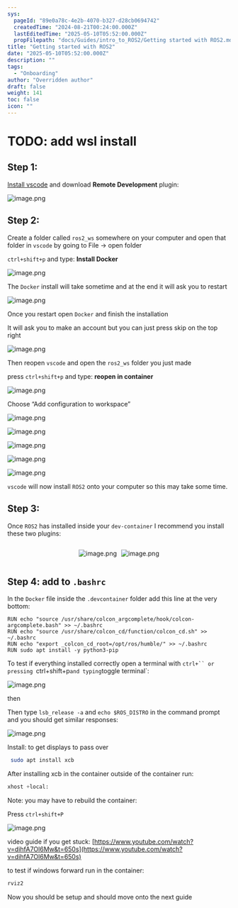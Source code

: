 ```yaml
---
sys:
  pageId: "89e0a78c-4e2b-4070-b327-d28cb0694742"
  createdTime: "2024-08-21T00:24:00.000Z"
  lastEditedTime: "2025-05-10T05:52:00.000Z"
  propFilepath: "docs/Guides/intro_to_ROS2/Getting started with ROS2.md"
title: "Getting started with ROS2"
date: "2025-05-10T05:52:00.000Z"
description: ""
tags:
  - "Onboarding"
author: "Overridden author"
draft: false
weight: 141
toc: false
icon: ""
---
```


# TODO: add wsl install

## Step 1:

[Install vscode](https://code.visualstudio.com/download) and download **Remote Development** plugin:

![image.png](https://prod-files-secure.s3.us-west-2.amazonaws.com/d518164a-d88e-44d1-a4ee-3adb3bd8bce0/efb52993-1881-4a40-b95e-6f020334f022/image.png?X-Amz-Algorithm=AWS4-HMAC-SHA256&X-Amz-Content-Sha256=UNSIGNED-PAYLOAD&X-Amz-Credential=ASIAZI2LB466Y5TGXR6G%2F20250719%2Fus-west-2%2Fs3%2Faws4_request&X-Amz-Date=20250719T140805Z&X-Amz-Expires=3600&X-Amz-Security-Token=IQoJb3JpZ2luX2VjEI7%2F%2F%2F%2F%2F%2F%2F%2F%2F%2FwEaCXVzLXdlc3QtMiJHMEUCIQCx%2BHgu1R%2F7hPn7Ap0uAcP3tlA080aXCOLZM5ah1fTlPAIgSymMTwbA4E9pVgBu06DghKdDYtuYbqxV5FmgduTxM4MqiAQIpv%2F%2F%2F%2F%2F%2F%2F%2F%2F%2FARAAGgw2Mzc0MjMxODM4MDUiDGWtxvqrGE1%2FgSG0%2BSrcA0r%2F2GL1jsoV9WHSTthq%2BC5rNe83Mr4fjkW5WEXo2uXCcSTlaBxs75rnrXnVx8P%2BQAL7BN6JfRyZGjt81riaYdZTPT%2BtjfIpBH1CKzD44U3k3NJg3WTb9JEsTt05njnbzuqti4yEJc54iq2%2Bb%2FtGPqFhFG7xJyECgiRgptJltGTC5vHbadNnIlgDdC433rITuPX00HyLV5WfpItKacZA7dzVGejiUP2wts34DPYx8Bwi85LF6qwqzX6sQvS93fIOk3gKxpSt7V0EblgHF0HKhBrcyWAoWVFb4N%2BXriNdnHJIlsLmyrTIeZjda%2FNxDViOJXqPGik4894USgmJ6nmUqkeChv2usQEP6okRr9BswT5nJMuOIUWnDGlFK8345nogN96wLEsYGZjVpqflBSmIUY8sNH4gvTJDRyPgZAYBIpr8X%2BPbxW72%2BElKPrH9ueqCJz8JDKlsGMN3%2BkHZ7NTErl%2BOWQ4p7XDzUM3TU8UH82X3UFbJl6QYB5E17g3gTKgpN%2F%2FHJZnfB0CzaOlnXmLk7cbr3OJswyM05ncx9fjFASwGeiLX9v3w4VZz%2FjatTcEpn4R%2Fyl%2FObRjheWCI4Tk0RQN7VgOf8YOAE5Vsw5Q3MUbvbbMkoWZCSmUnf7ZIMN647sMGOqUBd7GWAEVRt5YkJrHPkmzOyP50Z3dubsATEML8CkVNgukBpoTjxjMU%2F3hx1PoaLMx1IJ4HX0K3IttoYPPYxRxmBgd3709EH37MhHhk88wLnzjl%2B7fNLhBvIdyLRSJIT7gJO3Ti5YAc8kVL0K0%2BkZi6RIH63v2J%2Buy608rKplOebo1D27Qk%2Bf5yRCvMu2ucsKP41OlGxt%2FhQd%2F6NplFBENY0Rqjrlex&X-Amz-Signature=8d127c7bf4674e6f051bc63720e449c27cb689c6348b2ed502227d239a77fef3&X-Amz-SignedHeaders=host&x-amz-checksum-mode=ENABLED&x-id=GetObject)

## Step 2:

Create a folder called `ros2_ws` somewhere on your computer and open that folder in `vscode` by going to File → open folder 

`ctrl+shift+p` and type: **Install Docker**

![image.png](https://prod-files-secure.s3.us-west-2.amazonaws.com/d518164a-d88e-44d1-a4ee-3adb3bd8bce0/2269dc0e-1cd5-47ff-bceb-c04ad9b2eab0/image.png?X-Amz-Algorithm=AWS4-HMAC-SHA256&X-Amz-Content-Sha256=UNSIGNED-PAYLOAD&X-Amz-Credential=ASIAZI2LB466Y5TGXR6G%2F20250719%2Fus-west-2%2Fs3%2Faws4_request&X-Amz-Date=20250719T140805Z&X-Amz-Expires=3600&X-Amz-Security-Token=IQoJb3JpZ2luX2VjEI7%2F%2F%2F%2F%2F%2F%2F%2F%2F%2FwEaCXVzLXdlc3QtMiJHMEUCIQCx%2BHgu1R%2F7hPn7Ap0uAcP3tlA080aXCOLZM5ah1fTlPAIgSymMTwbA4E9pVgBu06DghKdDYtuYbqxV5FmgduTxM4MqiAQIpv%2F%2F%2F%2F%2F%2F%2F%2F%2F%2FARAAGgw2Mzc0MjMxODM4MDUiDGWtxvqrGE1%2FgSG0%2BSrcA0r%2F2GL1jsoV9WHSTthq%2BC5rNe83Mr4fjkW5WEXo2uXCcSTlaBxs75rnrXnVx8P%2BQAL7BN6JfRyZGjt81riaYdZTPT%2BtjfIpBH1CKzD44U3k3NJg3WTb9JEsTt05njnbzuqti4yEJc54iq2%2Bb%2FtGPqFhFG7xJyECgiRgptJltGTC5vHbadNnIlgDdC433rITuPX00HyLV5WfpItKacZA7dzVGejiUP2wts34DPYx8Bwi85LF6qwqzX6sQvS93fIOk3gKxpSt7V0EblgHF0HKhBrcyWAoWVFb4N%2BXriNdnHJIlsLmyrTIeZjda%2FNxDViOJXqPGik4894USgmJ6nmUqkeChv2usQEP6okRr9BswT5nJMuOIUWnDGlFK8345nogN96wLEsYGZjVpqflBSmIUY8sNH4gvTJDRyPgZAYBIpr8X%2BPbxW72%2BElKPrH9ueqCJz8JDKlsGMN3%2BkHZ7NTErl%2BOWQ4p7XDzUM3TU8UH82X3UFbJl6QYB5E17g3gTKgpN%2F%2FHJZnfB0CzaOlnXmLk7cbr3OJswyM05ncx9fjFASwGeiLX9v3w4VZz%2FjatTcEpn4R%2Fyl%2FObRjheWCI4Tk0RQN7VgOf8YOAE5Vsw5Q3MUbvbbMkoWZCSmUnf7ZIMN647sMGOqUBd7GWAEVRt5YkJrHPkmzOyP50Z3dubsATEML8CkVNgukBpoTjxjMU%2F3hx1PoaLMx1IJ4HX0K3IttoYPPYxRxmBgd3709EH37MhHhk88wLnzjl%2B7fNLhBvIdyLRSJIT7gJO3Ti5YAc8kVL0K0%2BkZi6RIH63v2J%2Buy608rKplOebo1D27Qk%2Bf5yRCvMu2ucsKP41OlGxt%2FhQd%2F6NplFBENY0Rqjrlex&X-Amz-Signature=52124a9a5a62d339a5796b02a50cc53b3f03b150d25158a210dc2251a5c7c4da&X-Amz-SignedHeaders=host&x-amz-checksum-mode=ENABLED&x-id=GetObject)

The `Docker` install will take sometime and at the end it will ask you to restart

![image.png](https://prod-files-secure.s3.us-west-2.amazonaws.com/d518164a-d88e-44d1-a4ee-3adb3bd8bce0/ed233f78-be33-4b1f-b89c-9c346c0e961e/image.png?X-Amz-Algorithm=AWS4-HMAC-SHA256&X-Amz-Content-Sha256=UNSIGNED-PAYLOAD&X-Amz-Credential=ASIAZI2LB466Y5TGXR6G%2F20250719%2Fus-west-2%2Fs3%2Faws4_request&X-Amz-Date=20250719T140805Z&X-Amz-Expires=3600&X-Amz-Security-Token=IQoJb3JpZ2luX2VjEI7%2F%2F%2F%2F%2F%2F%2F%2F%2F%2FwEaCXVzLXdlc3QtMiJHMEUCIQCx%2BHgu1R%2F7hPn7Ap0uAcP3tlA080aXCOLZM5ah1fTlPAIgSymMTwbA4E9pVgBu06DghKdDYtuYbqxV5FmgduTxM4MqiAQIpv%2F%2F%2F%2F%2F%2F%2F%2F%2F%2FARAAGgw2Mzc0MjMxODM4MDUiDGWtxvqrGE1%2FgSG0%2BSrcA0r%2F2GL1jsoV9WHSTthq%2BC5rNe83Mr4fjkW5WEXo2uXCcSTlaBxs75rnrXnVx8P%2BQAL7BN6JfRyZGjt81riaYdZTPT%2BtjfIpBH1CKzD44U3k3NJg3WTb9JEsTt05njnbzuqti4yEJc54iq2%2Bb%2FtGPqFhFG7xJyECgiRgptJltGTC5vHbadNnIlgDdC433rITuPX00HyLV5WfpItKacZA7dzVGejiUP2wts34DPYx8Bwi85LF6qwqzX6sQvS93fIOk3gKxpSt7V0EblgHF0HKhBrcyWAoWVFb4N%2BXriNdnHJIlsLmyrTIeZjda%2FNxDViOJXqPGik4894USgmJ6nmUqkeChv2usQEP6okRr9BswT5nJMuOIUWnDGlFK8345nogN96wLEsYGZjVpqflBSmIUY8sNH4gvTJDRyPgZAYBIpr8X%2BPbxW72%2BElKPrH9ueqCJz8JDKlsGMN3%2BkHZ7NTErl%2BOWQ4p7XDzUM3TU8UH82X3UFbJl6QYB5E17g3gTKgpN%2F%2FHJZnfB0CzaOlnXmLk7cbr3OJswyM05ncx9fjFASwGeiLX9v3w4VZz%2FjatTcEpn4R%2Fyl%2FObRjheWCI4Tk0RQN7VgOf8YOAE5Vsw5Q3MUbvbbMkoWZCSmUnf7ZIMN647sMGOqUBd7GWAEVRt5YkJrHPkmzOyP50Z3dubsATEML8CkVNgukBpoTjxjMU%2F3hx1PoaLMx1IJ4HX0K3IttoYPPYxRxmBgd3709EH37MhHhk88wLnzjl%2B7fNLhBvIdyLRSJIT7gJO3Ti5YAc8kVL0K0%2BkZi6RIH63v2J%2Buy608rKplOebo1D27Qk%2Bf5yRCvMu2ucsKP41OlGxt%2FhQd%2F6NplFBENY0Rqjrlex&X-Amz-Signature=e494cde25d0f52443df1e8b5283b52b7582932485d03f70edbf109a93a35c860&X-Amz-SignedHeaders=host&x-amz-checksum-mode=ENABLED&x-id=GetObject)

Once you restart open `Docker` and finish the installation

It will ask you to make an account but you can just press skip on the top right

![image.png](https://prod-files-secure.s3.us-west-2.amazonaws.com/d518164a-d88e-44d1-a4ee-3adb3bd8bce0/21010ad9-1659-4fd9-9f59-9932a09b2a3d/image.png?X-Amz-Algorithm=AWS4-HMAC-SHA256&X-Amz-Content-Sha256=UNSIGNED-PAYLOAD&X-Amz-Credential=ASIAZI2LB466Y5TGXR6G%2F20250719%2Fus-west-2%2Fs3%2Faws4_request&X-Amz-Date=20250719T140805Z&X-Amz-Expires=3600&X-Amz-Security-Token=IQoJb3JpZ2luX2VjEI7%2F%2F%2F%2F%2F%2F%2F%2F%2F%2FwEaCXVzLXdlc3QtMiJHMEUCIQCx%2BHgu1R%2F7hPn7Ap0uAcP3tlA080aXCOLZM5ah1fTlPAIgSymMTwbA4E9pVgBu06DghKdDYtuYbqxV5FmgduTxM4MqiAQIpv%2F%2F%2F%2F%2F%2F%2F%2F%2F%2FARAAGgw2Mzc0MjMxODM4MDUiDGWtxvqrGE1%2FgSG0%2BSrcA0r%2F2GL1jsoV9WHSTthq%2BC5rNe83Mr4fjkW5WEXo2uXCcSTlaBxs75rnrXnVx8P%2BQAL7BN6JfRyZGjt81riaYdZTPT%2BtjfIpBH1CKzD44U3k3NJg3WTb9JEsTt05njnbzuqti4yEJc54iq2%2Bb%2FtGPqFhFG7xJyECgiRgptJltGTC5vHbadNnIlgDdC433rITuPX00HyLV5WfpItKacZA7dzVGejiUP2wts34DPYx8Bwi85LF6qwqzX6sQvS93fIOk3gKxpSt7V0EblgHF0HKhBrcyWAoWVFb4N%2BXriNdnHJIlsLmyrTIeZjda%2FNxDViOJXqPGik4894USgmJ6nmUqkeChv2usQEP6okRr9BswT5nJMuOIUWnDGlFK8345nogN96wLEsYGZjVpqflBSmIUY8sNH4gvTJDRyPgZAYBIpr8X%2BPbxW72%2BElKPrH9ueqCJz8JDKlsGMN3%2BkHZ7NTErl%2BOWQ4p7XDzUM3TU8UH82X3UFbJl6QYB5E17g3gTKgpN%2F%2FHJZnfB0CzaOlnXmLk7cbr3OJswyM05ncx9fjFASwGeiLX9v3w4VZz%2FjatTcEpn4R%2Fyl%2FObRjheWCI4Tk0RQN7VgOf8YOAE5Vsw5Q3MUbvbbMkoWZCSmUnf7ZIMN647sMGOqUBd7GWAEVRt5YkJrHPkmzOyP50Z3dubsATEML8CkVNgukBpoTjxjMU%2F3hx1PoaLMx1IJ4HX0K3IttoYPPYxRxmBgd3709EH37MhHhk88wLnzjl%2B7fNLhBvIdyLRSJIT7gJO3Ti5YAc8kVL0K0%2BkZi6RIH63v2J%2Buy608rKplOebo1D27Qk%2Bf5yRCvMu2ucsKP41OlGxt%2FhQd%2F6NplFBENY0Rqjrlex&X-Amz-Signature=045d5a17c65806a2893f63b72e522ada77d164832039fe79dcde00feb740a81e&X-Amz-SignedHeaders=host&x-amz-checksum-mode=ENABLED&x-id=GetObject)

Then reopen `vscode` and open the `ros2_ws` folder you just made

press `ctrl+shift+p` and type: **reopen in container**

![image.png](https://prod-files-secure.s3.us-west-2.amazonaws.com/d518164a-d88e-44d1-a4ee-3adb3bd8bce0/4e93b8c2-41ad-488c-8095-c74205196118/image.png?X-Amz-Algorithm=AWS4-HMAC-SHA256&X-Amz-Content-Sha256=UNSIGNED-PAYLOAD&X-Amz-Credential=ASIAZI2LB466Y5TGXR6G%2F20250719%2Fus-west-2%2Fs3%2Faws4_request&X-Amz-Date=20250719T140805Z&X-Amz-Expires=3600&X-Amz-Security-Token=IQoJb3JpZ2luX2VjEI7%2F%2F%2F%2F%2F%2F%2F%2F%2F%2FwEaCXVzLXdlc3QtMiJHMEUCIQCx%2BHgu1R%2F7hPn7Ap0uAcP3tlA080aXCOLZM5ah1fTlPAIgSymMTwbA4E9pVgBu06DghKdDYtuYbqxV5FmgduTxM4MqiAQIpv%2F%2F%2F%2F%2F%2F%2F%2F%2F%2FARAAGgw2Mzc0MjMxODM4MDUiDGWtxvqrGE1%2FgSG0%2BSrcA0r%2F2GL1jsoV9WHSTthq%2BC5rNe83Mr4fjkW5WEXo2uXCcSTlaBxs75rnrXnVx8P%2BQAL7BN6JfRyZGjt81riaYdZTPT%2BtjfIpBH1CKzD44U3k3NJg3WTb9JEsTt05njnbzuqti4yEJc54iq2%2Bb%2FtGPqFhFG7xJyECgiRgptJltGTC5vHbadNnIlgDdC433rITuPX00HyLV5WfpItKacZA7dzVGejiUP2wts34DPYx8Bwi85LF6qwqzX6sQvS93fIOk3gKxpSt7V0EblgHF0HKhBrcyWAoWVFb4N%2BXriNdnHJIlsLmyrTIeZjda%2FNxDViOJXqPGik4894USgmJ6nmUqkeChv2usQEP6okRr9BswT5nJMuOIUWnDGlFK8345nogN96wLEsYGZjVpqflBSmIUY8sNH4gvTJDRyPgZAYBIpr8X%2BPbxW72%2BElKPrH9ueqCJz8JDKlsGMN3%2BkHZ7NTErl%2BOWQ4p7XDzUM3TU8UH82X3UFbJl6QYB5E17g3gTKgpN%2F%2FHJZnfB0CzaOlnXmLk7cbr3OJswyM05ncx9fjFASwGeiLX9v3w4VZz%2FjatTcEpn4R%2Fyl%2FObRjheWCI4Tk0RQN7VgOf8YOAE5Vsw5Q3MUbvbbMkoWZCSmUnf7ZIMN647sMGOqUBd7GWAEVRt5YkJrHPkmzOyP50Z3dubsATEML8CkVNgukBpoTjxjMU%2F3hx1PoaLMx1IJ4HX0K3IttoYPPYxRxmBgd3709EH37MhHhk88wLnzjl%2B7fNLhBvIdyLRSJIT7gJO3Ti5YAc8kVL0K0%2BkZi6RIH63v2J%2Buy608rKplOebo1D27Qk%2Bf5yRCvMu2ucsKP41OlGxt%2FhQd%2F6NplFBENY0Rqjrlex&X-Amz-Signature=2ef6a322948c72adb92f20d433b7540644f7492d8a1bda577c206166fb0f9b78&X-Amz-SignedHeaders=host&x-amz-checksum-mode=ENABLED&x-id=GetObject)

Choose “Add configuration to workspace”

![image.png](https://prod-files-secure.s3.us-west-2.amazonaws.com/d518164a-d88e-44d1-a4ee-3adb3bd8bce0/9560b282-5060-4989-ba37-97e7b2c22476/image.png?X-Amz-Algorithm=AWS4-HMAC-SHA256&X-Amz-Content-Sha256=UNSIGNED-PAYLOAD&X-Amz-Credential=ASIAZI2LB466Y5TGXR6G%2F20250719%2Fus-west-2%2Fs3%2Faws4_request&X-Amz-Date=20250719T140805Z&X-Amz-Expires=3600&X-Amz-Security-Token=IQoJb3JpZ2luX2VjEI7%2F%2F%2F%2F%2F%2F%2F%2F%2F%2FwEaCXVzLXdlc3QtMiJHMEUCIQCx%2BHgu1R%2F7hPn7Ap0uAcP3tlA080aXCOLZM5ah1fTlPAIgSymMTwbA4E9pVgBu06DghKdDYtuYbqxV5FmgduTxM4MqiAQIpv%2F%2F%2F%2F%2F%2F%2F%2F%2F%2FARAAGgw2Mzc0MjMxODM4MDUiDGWtxvqrGE1%2FgSG0%2BSrcA0r%2F2GL1jsoV9WHSTthq%2BC5rNe83Mr4fjkW5WEXo2uXCcSTlaBxs75rnrXnVx8P%2BQAL7BN6JfRyZGjt81riaYdZTPT%2BtjfIpBH1CKzD44U3k3NJg3WTb9JEsTt05njnbzuqti4yEJc54iq2%2Bb%2FtGPqFhFG7xJyECgiRgptJltGTC5vHbadNnIlgDdC433rITuPX00HyLV5WfpItKacZA7dzVGejiUP2wts34DPYx8Bwi85LF6qwqzX6sQvS93fIOk3gKxpSt7V0EblgHF0HKhBrcyWAoWVFb4N%2BXriNdnHJIlsLmyrTIeZjda%2FNxDViOJXqPGik4894USgmJ6nmUqkeChv2usQEP6okRr9BswT5nJMuOIUWnDGlFK8345nogN96wLEsYGZjVpqflBSmIUY8sNH4gvTJDRyPgZAYBIpr8X%2BPbxW72%2BElKPrH9ueqCJz8JDKlsGMN3%2BkHZ7NTErl%2BOWQ4p7XDzUM3TU8UH82X3UFbJl6QYB5E17g3gTKgpN%2F%2FHJZnfB0CzaOlnXmLk7cbr3OJswyM05ncx9fjFASwGeiLX9v3w4VZz%2FjatTcEpn4R%2Fyl%2FObRjheWCI4Tk0RQN7VgOf8YOAE5Vsw5Q3MUbvbbMkoWZCSmUnf7ZIMN647sMGOqUBd7GWAEVRt5YkJrHPkmzOyP50Z3dubsATEML8CkVNgukBpoTjxjMU%2F3hx1PoaLMx1IJ4HX0K3IttoYPPYxRxmBgd3709EH37MhHhk88wLnzjl%2B7fNLhBvIdyLRSJIT7gJO3Ti5YAc8kVL0K0%2BkZi6RIH63v2J%2Buy608rKplOebo1D27Qk%2Bf5yRCvMu2ucsKP41OlGxt%2FhQd%2F6NplFBENY0Rqjrlex&X-Amz-Signature=6ef0b26895f9636ffbe863b849afa72ae9e3c8f8bae657a9b2a80aa5c87a7c0c&X-Amz-SignedHeaders=host&x-amz-checksum-mode=ENABLED&x-id=GetObject)

![image.png](https://prod-files-secure.s3.us-west-2.amazonaws.com/d518164a-d88e-44d1-a4ee-3adb3bd8bce0/2ee63f81-886b-48e8-a553-dc6e5eac99e4/image.png?X-Amz-Algorithm=AWS4-HMAC-SHA256&X-Amz-Content-Sha256=UNSIGNED-PAYLOAD&X-Amz-Credential=ASIAZI2LB466Y5TGXR6G%2F20250719%2Fus-west-2%2Fs3%2Faws4_request&X-Amz-Date=20250719T140805Z&X-Amz-Expires=3600&X-Amz-Security-Token=IQoJb3JpZ2luX2VjEI7%2F%2F%2F%2F%2F%2F%2F%2F%2F%2FwEaCXVzLXdlc3QtMiJHMEUCIQCx%2BHgu1R%2F7hPn7Ap0uAcP3tlA080aXCOLZM5ah1fTlPAIgSymMTwbA4E9pVgBu06DghKdDYtuYbqxV5FmgduTxM4MqiAQIpv%2F%2F%2F%2F%2F%2F%2F%2F%2F%2FARAAGgw2Mzc0MjMxODM4MDUiDGWtxvqrGE1%2FgSG0%2BSrcA0r%2F2GL1jsoV9WHSTthq%2BC5rNe83Mr4fjkW5WEXo2uXCcSTlaBxs75rnrXnVx8P%2BQAL7BN6JfRyZGjt81riaYdZTPT%2BtjfIpBH1CKzD44U3k3NJg3WTb9JEsTt05njnbzuqti4yEJc54iq2%2Bb%2FtGPqFhFG7xJyECgiRgptJltGTC5vHbadNnIlgDdC433rITuPX00HyLV5WfpItKacZA7dzVGejiUP2wts34DPYx8Bwi85LF6qwqzX6sQvS93fIOk3gKxpSt7V0EblgHF0HKhBrcyWAoWVFb4N%2BXriNdnHJIlsLmyrTIeZjda%2FNxDViOJXqPGik4894USgmJ6nmUqkeChv2usQEP6okRr9BswT5nJMuOIUWnDGlFK8345nogN96wLEsYGZjVpqflBSmIUY8sNH4gvTJDRyPgZAYBIpr8X%2BPbxW72%2BElKPrH9ueqCJz8JDKlsGMN3%2BkHZ7NTErl%2BOWQ4p7XDzUM3TU8UH82X3UFbJl6QYB5E17g3gTKgpN%2F%2FHJZnfB0CzaOlnXmLk7cbr3OJswyM05ncx9fjFASwGeiLX9v3w4VZz%2FjatTcEpn4R%2Fyl%2FObRjheWCI4Tk0RQN7VgOf8YOAE5Vsw5Q3MUbvbbMkoWZCSmUnf7ZIMN647sMGOqUBd7GWAEVRt5YkJrHPkmzOyP50Z3dubsATEML8CkVNgukBpoTjxjMU%2F3hx1PoaLMx1IJ4HX0K3IttoYPPYxRxmBgd3709EH37MhHhk88wLnzjl%2B7fNLhBvIdyLRSJIT7gJO3Ti5YAc8kVL0K0%2BkZi6RIH63v2J%2Buy608rKplOebo1D27Qk%2Bf5yRCvMu2ucsKP41OlGxt%2FhQd%2F6NplFBENY0Rqjrlex&X-Amz-Signature=d68634c27485f1d8fd6d6207f42901e61f29f9ce730632886b7a452f2f0d7211&X-Amz-SignedHeaders=host&x-amz-checksum-mode=ENABLED&x-id=GetObject)

![image.png](https://prod-files-secure.s3.us-west-2.amazonaws.com/d518164a-d88e-44d1-a4ee-3adb3bd8bce0/ae1580b2-b048-407e-aed9-b584224a7a04/image.png?X-Amz-Algorithm=AWS4-HMAC-SHA256&X-Amz-Content-Sha256=UNSIGNED-PAYLOAD&X-Amz-Credential=ASIAZI2LB466Y5TGXR6G%2F20250719%2Fus-west-2%2Fs3%2Faws4_request&X-Amz-Date=20250719T140805Z&X-Amz-Expires=3600&X-Amz-Security-Token=IQoJb3JpZ2luX2VjEI7%2F%2F%2F%2F%2F%2F%2F%2F%2F%2FwEaCXVzLXdlc3QtMiJHMEUCIQCx%2BHgu1R%2F7hPn7Ap0uAcP3tlA080aXCOLZM5ah1fTlPAIgSymMTwbA4E9pVgBu06DghKdDYtuYbqxV5FmgduTxM4MqiAQIpv%2F%2F%2F%2F%2F%2F%2F%2F%2F%2FARAAGgw2Mzc0MjMxODM4MDUiDGWtxvqrGE1%2FgSG0%2BSrcA0r%2F2GL1jsoV9WHSTthq%2BC5rNe83Mr4fjkW5WEXo2uXCcSTlaBxs75rnrXnVx8P%2BQAL7BN6JfRyZGjt81riaYdZTPT%2BtjfIpBH1CKzD44U3k3NJg3WTb9JEsTt05njnbzuqti4yEJc54iq2%2Bb%2FtGPqFhFG7xJyECgiRgptJltGTC5vHbadNnIlgDdC433rITuPX00HyLV5WfpItKacZA7dzVGejiUP2wts34DPYx8Bwi85LF6qwqzX6sQvS93fIOk3gKxpSt7V0EblgHF0HKhBrcyWAoWVFb4N%2BXriNdnHJIlsLmyrTIeZjda%2FNxDViOJXqPGik4894USgmJ6nmUqkeChv2usQEP6okRr9BswT5nJMuOIUWnDGlFK8345nogN96wLEsYGZjVpqflBSmIUY8sNH4gvTJDRyPgZAYBIpr8X%2BPbxW72%2BElKPrH9ueqCJz8JDKlsGMN3%2BkHZ7NTErl%2BOWQ4p7XDzUM3TU8UH82X3UFbJl6QYB5E17g3gTKgpN%2F%2FHJZnfB0CzaOlnXmLk7cbr3OJswyM05ncx9fjFASwGeiLX9v3w4VZz%2FjatTcEpn4R%2Fyl%2FObRjheWCI4Tk0RQN7VgOf8YOAE5Vsw5Q3MUbvbbMkoWZCSmUnf7ZIMN647sMGOqUBd7GWAEVRt5YkJrHPkmzOyP50Z3dubsATEML8CkVNgukBpoTjxjMU%2F3hx1PoaLMx1IJ4HX0K3IttoYPPYxRxmBgd3709EH37MhHhk88wLnzjl%2B7fNLhBvIdyLRSJIT7gJO3Ti5YAc8kVL0K0%2BkZi6RIH63v2J%2Buy608rKplOebo1D27Qk%2Bf5yRCvMu2ucsKP41OlGxt%2FhQd%2F6NplFBENY0Rqjrlex&X-Amz-Signature=362c45032fafcc1b8458301330a8e888e772c01b70b1b00815d0c1cda8ddca99&X-Amz-SignedHeaders=host&x-amz-checksum-mode=ENABLED&x-id=GetObject)

![image.png](https://prod-files-secure.s3.us-west-2.amazonaws.com/d518164a-d88e-44d1-a4ee-3adb3bd8bce0/53255b28-f75e-430f-b9e3-c0ac8577e42b/image.png?X-Amz-Algorithm=AWS4-HMAC-SHA256&X-Amz-Content-Sha256=UNSIGNED-PAYLOAD&X-Amz-Credential=ASIAZI2LB466Y5TGXR6G%2F20250719%2Fus-west-2%2Fs3%2Faws4_request&X-Amz-Date=20250719T140805Z&X-Amz-Expires=3600&X-Amz-Security-Token=IQoJb3JpZ2luX2VjEI7%2F%2F%2F%2F%2F%2F%2F%2F%2F%2FwEaCXVzLXdlc3QtMiJHMEUCIQCx%2BHgu1R%2F7hPn7Ap0uAcP3tlA080aXCOLZM5ah1fTlPAIgSymMTwbA4E9pVgBu06DghKdDYtuYbqxV5FmgduTxM4MqiAQIpv%2F%2F%2F%2F%2F%2F%2F%2F%2F%2FARAAGgw2Mzc0MjMxODM4MDUiDGWtxvqrGE1%2FgSG0%2BSrcA0r%2F2GL1jsoV9WHSTthq%2BC5rNe83Mr4fjkW5WEXo2uXCcSTlaBxs75rnrXnVx8P%2BQAL7BN6JfRyZGjt81riaYdZTPT%2BtjfIpBH1CKzD44U3k3NJg3WTb9JEsTt05njnbzuqti4yEJc54iq2%2Bb%2FtGPqFhFG7xJyECgiRgptJltGTC5vHbadNnIlgDdC433rITuPX00HyLV5WfpItKacZA7dzVGejiUP2wts34DPYx8Bwi85LF6qwqzX6sQvS93fIOk3gKxpSt7V0EblgHF0HKhBrcyWAoWVFb4N%2BXriNdnHJIlsLmyrTIeZjda%2FNxDViOJXqPGik4894USgmJ6nmUqkeChv2usQEP6okRr9BswT5nJMuOIUWnDGlFK8345nogN96wLEsYGZjVpqflBSmIUY8sNH4gvTJDRyPgZAYBIpr8X%2BPbxW72%2BElKPrH9ueqCJz8JDKlsGMN3%2BkHZ7NTErl%2BOWQ4p7XDzUM3TU8UH82X3UFbJl6QYB5E17g3gTKgpN%2F%2FHJZnfB0CzaOlnXmLk7cbr3OJswyM05ncx9fjFASwGeiLX9v3w4VZz%2FjatTcEpn4R%2Fyl%2FObRjheWCI4Tk0RQN7VgOf8YOAE5Vsw5Q3MUbvbbMkoWZCSmUnf7ZIMN647sMGOqUBd7GWAEVRt5YkJrHPkmzOyP50Z3dubsATEML8CkVNgukBpoTjxjMU%2F3hx1PoaLMx1IJ4HX0K3IttoYPPYxRxmBgd3709EH37MhHhk88wLnzjl%2B7fNLhBvIdyLRSJIT7gJO3Ti5YAc8kVL0K0%2BkZi6RIH63v2J%2Buy608rKplOebo1D27Qk%2Bf5yRCvMu2ucsKP41OlGxt%2FhQd%2F6NplFBENY0Rqjrlex&X-Amz-Signature=397aeb49c56f5c3ddb262ac2fe50735be22cf2cf26c0bfb2923a2e3e4b84c63b&X-Amz-SignedHeaders=host&x-amz-checksum-mode=ENABLED&x-id=GetObject)

![image.png](https://prod-files-secure.s3.us-west-2.amazonaws.com/d518164a-d88e-44d1-a4ee-3adb3bd8bce0/7c562767-5af9-4ffb-97d1-327bcdf4ee00/image.png?X-Amz-Algorithm=AWS4-HMAC-SHA256&X-Amz-Content-Sha256=UNSIGNED-PAYLOAD&X-Amz-Credential=ASIAZI2LB466Y5TGXR6G%2F20250719%2Fus-west-2%2Fs3%2Faws4_request&X-Amz-Date=20250719T140805Z&X-Amz-Expires=3600&X-Amz-Security-Token=IQoJb3JpZ2luX2VjEI7%2F%2F%2F%2F%2F%2F%2F%2F%2F%2FwEaCXVzLXdlc3QtMiJHMEUCIQCx%2BHgu1R%2F7hPn7Ap0uAcP3tlA080aXCOLZM5ah1fTlPAIgSymMTwbA4E9pVgBu06DghKdDYtuYbqxV5FmgduTxM4MqiAQIpv%2F%2F%2F%2F%2F%2F%2F%2F%2F%2FARAAGgw2Mzc0MjMxODM4MDUiDGWtxvqrGE1%2FgSG0%2BSrcA0r%2F2GL1jsoV9WHSTthq%2BC5rNe83Mr4fjkW5WEXo2uXCcSTlaBxs75rnrXnVx8P%2BQAL7BN6JfRyZGjt81riaYdZTPT%2BtjfIpBH1CKzD44U3k3NJg3WTb9JEsTt05njnbzuqti4yEJc54iq2%2Bb%2FtGPqFhFG7xJyECgiRgptJltGTC5vHbadNnIlgDdC433rITuPX00HyLV5WfpItKacZA7dzVGejiUP2wts34DPYx8Bwi85LF6qwqzX6sQvS93fIOk3gKxpSt7V0EblgHF0HKhBrcyWAoWVFb4N%2BXriNdnHJIlsLmyrTIeZjda%2FNxDViOJXqPGik4894USgmJ6nmUqkeChv2usQEP6okRr9BswT5nJMuOIUWnDGlFK8345nogN96wLEsYGZjVpqflBSmIUY8sNH4gvTJDRyPgZAYBIpr8X%2BPbxW72%2BElKPrH9ueqCJz8JDKlsGMN3%2BkHZ7NTErl%2BOWQ4p7XDzUM3TU8UH82X3UFbJl6QYB5E17g3gTKgpN%2F%2FHJZnfB0CzaOlnXmLk7cbr3OJswyM05ncx9fjFASwGeiLX9v3w4VZz%2FjatTcEpn4R%2Fyl%2FObRjheWCI4Tk0RQN7VgOf8YOAE5Vsw5Q3MUbvbbMkoWZCSmUnf7ZIMN647sMGOqUBd7GWAEVRt5YkJrHPkmzOyP50Z3dubsATEML8CkVNgukBpoTjxjMU%2F3hx1PoaLMx1IJ4HX0K3IttoYPPYxRxmBgd3709EH37MhHhk88wLnzjl%2B7fNLhBvIdyLRSJIT7gJO3Ti5YAc8kVL0K0%2BkZi6RIH63v2J%2Buy608rKplOebo1D27Qk%2Bf5yRCvMu2ucsKP41OlGxt%2FhQd%2F6NplFBENY0Rqjrlex&X-Amz-Signature=d4f75f4671dbf6dad5c425d72ac5e52b787542fd65379435c1be56fe9e132cad&X-Amz-SignedHeaders=host&x-amz-checksum-mode=ENABLED&x-id=GetObject)

`vscode` will now install `ROS2` onto your computer so this may take some time.

## Step 3:

Once `ROS2` has installed inside your `dev-container` I recommend you install these two plugins:

<div style="display: flex;flex-direction: row; column-gap:10px; max-width: 630px;justify-content: center;">
<div>

![image.png](https://prod-files-secure.s3.us-west-2.amazonaws.com/d518164a-d88e-44d1-a4ee-3adb3bd8bce0/3fc3d550-5a54-4ba1-ba6b-faa01cdb7369/image.png?X-Amz-Algorithm=AWS4-HMAC-SHA256&X-Amz-Content-Sha256=UNSIGNED-PAYLOAD&X-Amz-Credential=ASIAZI2LB466VWA7QACD%2F20250719%2Fus-west-2%2Fs3%2Faws4_request&X-Amz-Date=20250719T140809Z&X-Amz-Expires=3600&X-Amz-Security-Token=IQoJb3JpZ2luX2VjEI7%2F%2F%2F%2F%2F%2F%2F%2F%2F%2FwEaCXVzLXdlc3QtMiJHMEUCIQD2ti4eUmHVtm5BHLtHWElcSWJSchB713QtNy6Wo8IXzQIgZof6E%2FBoO74pJoTtte4kWfLdwJ8pnNQ%2FTk6g0MD3iOAqiAQIpv%2F%2F%2F%2F%2F%2F%2F%2F%2F%2FARAAGgw2Mzc0MjMxODM4MDUiDKVHQHRSwZRdWVH3oCrcA8JyOZaRZ7dz9G7JuqdCKdqYM%2FC9SYqBfLN2FEopMLtK0D1pLfPWXn%2Bu4LbXReNr0fzKDoCVROzq0WrUSJ%2BCdCyVtspCLLnmjxGvm4U9v450rmtvhIyfEacL8ME2IM5dOZXlWEPtW7vdFnIev3d7BDuk7xuYof3Y%2BgUJ59T6mz0TWlMrYEznUG%2FhCIpkMdlcXHFgGwiYmWYy5krp2zJPtJn2bKG6kZYcqp5%2FRQXvZio5Yiwa%2FP3exsrrF%2BSlsmSF%2BcuKRI%2FdZga%2BO5%2BqJl7BDf%2Fq3OqovtwqC706OGfuGBuQyv6bfL4EOAkQ2uFrxgNL6ZqN0AgxydBYG%2FzwFeq%2F6OhHjxteT7BNx51eS%2Fh%2Bum5rtqNfZI%2BLAat1LJS%2F5MJMDwnNUW5LjNatFngcPyiVGGlTR8eNsht5nkXEvhuVsqbP0b%2BtREEXN0PG6QAIzKIoOYP3HS94qfBgXbIDzywzbci8Oex9%2Bw2d%2FhTly4koziW5pxP9GFCKdJ4f3i1A8b2PdsClFKC1r9ezK2zh6cAD%2B8PeiSRnq9yKe2%2BIVT7JsQyiHQfW7LNx9%2BDtLGyL3MRbi64CT5kUVIBdza%2F9bG20AX%2Fw1avFFDl9Cv8N80nvBcdWwXJzkw%2FfrDz9AKkBMIW47sMGOqUBvwQ0MZmCVRdt1vCyWFvzBvXwS7CP1mKt4%2BZKpLD1o2Ma2%2Fism5m8VVjKUBkJCdyiyGt676kAo%2B0tcgvnT88lxAn40macbtKMpxqTDk7EGNvopo3TH9ZuG1HOG2t21foROMridJhAOVvM97ZRNEb2Do%2BIwPhjlvjz6UhjNCYK6xhHX519%2Fa5L3L5EJrmWvKBOnplqIHYkEkYSsaFFR0Ftwft0CcUi&X-Amz-Signature=826279f402ec23165c0a04a0c883968c2d98d3e6ac15546940f2f352c8934a70&X-Amz-SignedHeaders=host&x-amz-checksum-mode=ENABLED&x-id=GetObject)

</div>
<div>

![image.png](https://prod-files-secure.s3.us-west-2.amazonaws.com/d518164a-d88e-44d1-a4ee-3adb3bd8bce0/d994cc66-13c2-4093-a5a3-f84cf4601a82/image.png?X-Amz-Algorithm=AWS4-HMAC-SHA256&X-Amz-Content-Sha256=UNSIGNED-PAYLOAD&X-Amz-Credential=ASIAZI2LB466SNYHVMFU%2F20250719%2Fus-west-2%2Fs3%2Faws4_request&X-Amz-Date=20250719T140810Z&X-Amz-Expires=3600&X-Amz-Security-Token=IQoJb3JpZ2luX2VjEI7%2F%2F%2F%2F%2F%2F%2F%2F%2F%2FwEaCXVzLXdlc3QtMiJHMEUCIHR8cTc8jL7nIbQ%2B7o7TJAOwgE6BsoG9a7AE6Ej2yEElAiEAlNAxqLv1WfiG%2FM5FHsVgkAhoWAQHLruaCovlQMyo43cqiAQIpv%2F%2F%2F%2F%2F%2F%2F%2F%2F%2FARAAGgw2Mzc0MjMxODM4MDUiDCLqigAvDdkuovIwhircA52S40E6D%2FnTtnDJKBNSCm1pJ%2BrYIZo1XOmUVG7biibaIqEVL6p79F5aINP8F8yFieYSpWODvbcBbOKhAJYp%2BCRj%2Fl31GtPeizsTv7BGZzkkyUt67FHr3tdpHXSGvPHiUyGik5tlsvzGqppQhQ9nrrD4bkUzVDMJm4TAxUcZZh1fvoPCiW1RcVJoH3BxwZUIqcx61shYBpPOaFW5uYll6slo4a1vGXZaVlhXs1yyb%2F6L7Of9QEa%2BTtYasGU%2Fhuv7LWTf8QPbO83OP27ktcxKgMzqTOXnOiT1xE7Yh1%2Fk0ku3ExDG8XGENbpBtf2zgQg313N6oVMp%2BlPRRfvjEprSQDNuNJqLMCzR0e3vuAR%2BVPLFritJCN6WfF0kSCcN5B8ZmMBs897f1iZckCS%2BLGTWikvtEQp2rVJAV7smotMZX5aNDMh3dET2JY9cudvgDKTdcMuomGk4B4QJeduBPBkR9qOvjP6FLmY21dki9rdhZvaCvJNmdJu8ViQlpb3SHeOS5EqWzBNsAaDo81uYpvEW9Nnl%2BLSHi%2B0X%2BQ%2FBN%2F1mQXK6yRFFmtcWVkaDDpE%2FSRhRiSl86jDGEwfYnj0uAwxVfgq%2FrsQtUkAjltYdBBv3X%2FkZ%2FAvkp7id0NvlJb5NMNq37sMGOqUBImvpZJLLnEV7ijLk4F%2B4Xo2RTbvev4m06gXZbgaGHVJq1a4gGmV2dGLE%2BmlsiEqEKZrtWwvtdFMo1Kw%2BfaZQ8%2FUYOUxz7WTL07gixSceg3Z%2Fc2BfZk3mYiPfTgtmRx46GBWG2WRHnI2kpqD0qTip9s%2F%2BvcT%2FDRGlcWbWM6iTbsNQLW9MMPrnXuB3FS1tLcArwyVKP%2BqXwHu2m3wKek2ij6V8caSb&X-Amz-Signature=a5127792a5dc0a30851701aaa78c510385a9d2f8e7b1cef400b3efb02a4df3c9&X-Amz-SignedHeaders=host&x-amz-checksum-mode=ENABLED&x-id=GetObject)

</div>
</div>

## Step 4: add to `.bashrc`

In the `Docker` file inside the `.devcontainer` folder add this line at the very bottom: 

```docker
RUN echo "source /usr/share/colcon_argcomplete/hook/colcon-argcomplete.bash" >> ~/.bashrc
RUN echo "source /usr/share/colcon_cd/function/colcon_cd.sh" >> ~/.bashrc
RUN echo "export _colcon_cd_root=/opt/ros/humble/" >> ~/.bashrc
RUN sudo apt install -y python3-pip 
```

To test if everything installed correctly open a terminal with `ctrl+`` or pressing `ctrl+shift+p` and typing `toggle terminal`:

![image.png](https://prod-files-secure.s3.us-west-2.amazonaws.com/d518164a-d88e-44d1-a4ee-3adb3bd8bce0/6a4943d8-b04e-4c02-9a58-775f3384d1a5/image.png?X-Amz-Algorithm=AWS4-HMAC-SHA256&X-Amz-Content-Sha256=UNSIGNED-PAYLOAD&X-Amz-Credential=ASIAZI2LB466Y5TGXR6G%2F20250719%2Fus-west-2%2Fs3%2Faws4_request&X-Amz-Date=20250719T140805Z&X-Amz-Expires=3600&X-Amz-Security-Token=IQoJb3JpZ2luX2VjEI7%2F%2F%2F%2F%2F%2F%2F%2F%2F%2FwEaCXVzLXdlc3QtMiJHMEUCIQCx%2BHgu1R%2F7hPn7Ap0uAcP3tlA080aXCOLZM5ah1fTlPAIgSymMTwbA4E9pVgBu06DghKdDYtuYbqxV5FmgduTxM4MqiAQIpv%2F%2F%2F%2F%2F%2F%2F%2F%2F%2FARAAGgw2Mzc0MjMxODM4MDUiDGWtxvqrGE1%2FgSG0%2BSrcA0r%2F2GL1jsoV9WHSTthq%2BC5rNe83Mr4fjkW5WEXo2uXCcSTlaBxs75rnrXnVx8P%2BQAL7BN6JfRyZGjt81riaYdZTPT%2BtjfIpBH1CKzD44U3k3NJg3WTb9JEsTt05njnbzuqti4yEJc54iq2%2Bb%2FtGPqFhFG7xJyECgiRgptJltGTC5vHbadNnIlgDdC433rITuPX00HyLV5WfpItKacZA7dzVGejiUP2wts34DPYx8Bwi85LF6qwqzX6sQvS93fIOk3gKxpSt7V0EblgHF0HKhBrcyWAoWVFb4N%2BXriNdnHJIlsLmyrTIeZjda%2FNxDViOJXqPGik4894USgmJ6nmUqkeChv2usQEP6okRr9BswT5nJMuOIUWnDGlFK8345nogN96wLEsYGZjVpqflBSmIUY8sNH4gvTJDRyPgZAYBIpr8X%2BPbxW72%2BElKPrH9ueqCJz8JDKlsGMN3%2BkHZ7NTErl%2BOWQ4p7XDzUM3TU8UH82X3UFbJl6QYB5E17g3gTKgpN%2F%2FHJZnfB0CzaOlnXmLk7cbr3OJswyM05ncx9fjFASwGeiLX9v3w4VZz%2FjatTcEpn4R%2Fyl%2FObRjheWCI4Tk0RQN7VgOf8YOAE5Vsw5Q3MUbvbbMkoWZCSmUnf7ZIMN647sMGOqUBd7GWAEVRt5YkJrHPkmzOyP50Z3dubsATEML8CkVNgukBpoTjxjMU%2F3hx1PoaLMx1IJ4HX0K3IttoYPPYxRxmBgd3709EH37MhHhk88wLnzjl%2B7fNLhBvIdyLRSJIT7gJO3Ti5YAc8kVL0K0%2BkZi6RIH63v2J%2Buy608rKplOebo1D27Qk%2Bf5yRCvMu2ucsKP41OlGxt%2FhQd%2F6NplFBENY0Rqjrlex&X-Amz-Signature=ae127a10b70ef0e7ef80da9745562eb14f97e8a52c447b86db372d3d780f12d0&X-Amz-SignedHeaders=host&x-amz-checksum-mode=ENABLED&x-id=GetObject)

then 

Then type `lsb_release -a` and `echo $ROS_DISTRO` in the command prompt and you should get similar responses:

![image.png](https://prod-files-secure.s3.us-west-2.amazonaws.com/d518164a-d88e-44d1-a4ee-3adb3bd8bce0/3e635dec-a805-4e85-8b9e-d000e5b71a4e/image.png?X-Amz-Algorithm=AWS4-HMAC-SHA256&X-Amz-Content-Sha256=UNSIGNED-PAYLOAD&X-Amz-Credential=ASIAZI2LB466Y5TGXR6G%2F20250719%2Fus-west-2%2Fs3%2Faws4_request&X-Amz-Date=20250719T140805Z&X-Amz-Expires=3600&X-Amz-Security-Token=IQoJb3JpZ2luX2VjEI7%2F%2F%2F%2F%2F%2F%2F%2F%2F%2FwEaCXVzLXdlc3QtMiJHMEUCIQCx%2BHgu1R%2F7hPn7Ap0uAcP3tlA080aXCOLZM5ah1fTlPAIgSymMTwbA4E9pVgBu06DghKdDYtuYbqxV5FmgduTxM4MqiAQIpv%2F%2F%2F%2F%2F%2F%2F%2F%2F%2FARAAGgw2Mzc0MjMxODM4MDUiDGWtxvqrGE1%2FgSG0%2BSrcA0r%2F2GL1jsoV9WHSTthq%2BC5rNe83Mr4fjkW5WEXo2uXCcSTlaBxs75rnrXnVx8P%2BQAL7BN6JfRyZGjt81riaYdZTPT%2BtjfIpBH1CKzD44U3k3NJg3WTb9JEsTt05njnbzuqti4yEJc54iq2%2Bb%2FtGPqFhFG7xJyECgiRgptJltGTC5vHbadNnIlgDdC433rITuPX00HyLV5WfpItKacZA7dzVGejiUP2wts34DPYx8Bwi85LF6qwqzX6sQvS93fIOk3gKxpSt7V0EblgHF0HKhBrcyWAoWVFb4N%2BXriNdnHJIlsLmyrTIeZjda%2FNxDViOJXqPGik4894USgmJ6nmUqkeChv2usQEP6okRr9BswT5nJMuOIUWnDGlFK8345nogN96wLEsYGZjVpqflBSmIUY8sNH4gvTJDRyPgZAYBIpr8X%2BPbxW72%2BElKPrH9ueqCJz8JDKlsGMN3%2BkHZ7NTErl%2BOWQ4p7XDzUM3TU8UH82X3UFbJl6QYB5E17g3gTKgpN%2F%2FHJZnfB0CzaOlnXmLk7cbr3OJswyM05ncx9fjFASwGeiLX9v3w4VZz%2FjatTcEpn4R%2Fyl%2FObRjheWCI4Tk0RQN7VgOf8YOAE5Vsw5Q3MUbvbbMkoWZCSmUnf7ZIMN647sMGOqUBd7GWAEVRt5YkJrHPkmzOyP50Z3dubsATEML8CkVNgukBpoTjxjMU%2F3hx1PoaLMx1IJ4HX0K3IttoYPPYxRxmBgd3709EH37MhHhk88wLnzjl%2B7fNLhBvIdyLRSJIT7gJO3Ti5YAc8kVL0K0%2BkZi6RIH63v2J%2Buy608rKplOebo1D27Qk%2Bf5yRCvMu2ucsKP41OlGxt%2FhQd%2F6NplFBENY0Rqjrlex&X-Amz-Signature=dd37ea3de29acd16d19235d724b6443d27b048a359829fac9808833f8e08104e&X-Amz-SignedHeaders=host&x-amz-checksum-mode=ENABLED&x-id=GetObject)

Install:  to get displays to pass over

```bash
 sudo apt install xcb
```

After installing xcb in the container outside of the container run:

```python
xhost +local:
```

Note: you may have to rebuild the container:

Press `ctrl+shift+P`

![image.png](https://prod-files-secure.s3.us-west-2.amazonaws.com/d518164a-d88e-44d1-a4ee-3adb3bd8bce0/6c2be660-2618-4c38-9c26-53554f7a0b7b/image.png?X-Amz-Algorithm=AWS4-HMAC-SHA256&X-Amz-Content-Sha256=UNSIGNED-PAYLOAD&X-Amz-Credential=ASIAZI2LB466Y5TGXR6G%2F20250719%2Fus-west-2%2Fs3%2Faws4_request&X-Amz-Date=20250719T140805Z&X-Amz-Expires=3600&X-Amz-Security-Token=IQoJb3JpZ2luX2VjEI7%2F%2F%2F%2F%2F%2F%2F%2F%2F%2FwEaCXVzLXdlc3QtMiJHMEUCIQCx%2BHgu1R%2F7hPn7Ap0uAcP3tlA080aXCOLZM5ah1fTlPAIgSymMTwbA4E9pVgBu06DghKdDYtuYbqxV5FmgduTxM4MqiAQIpv%2F%2F%2F%2F%2F%2F%2F%2F%2F%2FARAAGgw2Mzc0MjMxODM4MDUiDGWtxvqrGE1%2FgSG0%2BSrcA0r%2F2GL1jsoV9WHSTthq%2BC5rNe83Mr4fjkW5WEXo2uXCcSTlaBxs75rnrXnVx8P%2BQAL7BN6JfRyZGjt81riaYdZTPT%2BtjfIpBH1CKzD44U3k3NJg3WTb9JEsTt05njnbzuqti4yEJc54iq2%2Bb%2FtGPqFhFG7xJyECgiRgptJltGTC5vHbadNnIlgDdC433rITuPX00HyLV5WfpItKacZA7dzVGejiUP2wts34DPYx8Bwi85LF6qwqzX6sQvS93fIOk3gKxpSt7V0EblgHF0HKhBrcyWAoWVFb4N%2BXriNdnHJIlsLmyrTIeZjda%2FNxDViOJXqPGik4894USgmJ6nmUqkeChv2usQEP6okRr9BswT5nJMuOIUWnDGlFK8345nogN96wLEsYGZjVpqflBSmIUY8sNH4gvTJDRyPgZAYBIpr8X%2BPbxW72%2BElKPrH9ueqCJz8JDKlsGMN3%2BkHZ7NTErl%2BOWQ4p7XDzUM3TU8UH82X3UFbJl6QYB5E17g3gTKgpN%2F%2FHJZnfB0CzaOlnXmLk7cbr3OJswyM05ncx9fjFASwGeiLX9v3w4VZz%2FjatTcEpn4R%2Fyl%2FObRjheWCI4Tk0RQN7VgOf8YOAE5Vsw5Q3MUbvbbMkoWZCSmUnf7ZIMN647sMGOqUBd7GWAEVRt5YkJrHPkmzOyP50Z3dubsATEML8CkVNgukBpoTjxjMU%2F3hx1PoaLMx1IJ4HX0K3IttoYPPYxRxmBgd3709EH37MhHhk88wLnzjl%2B7fNLhBvIdyLRSJIT7gJO3Ti5YAc8kVL0K0%2BkZi6RIH63v2J%2Buy608rKplOebo1D27Qk%2Bf5yRCvMu2ucsKP41OlGxt%2FhQd%2F6NplFBENY0Rqjrlex&X-Amz-Signature=7e6e9e3933fe8feec67493a97f4b5aef8b4cacbf73b3a9ee993b6392bb8ed158&X-Amz-SignedHeaders=host&x-amz-checksum-mode=ENABLED&x-id=GetObject)

video guide if you get stuck: [https://www.youtube.com/watch?v=dihfA7Ol6Mw&t=650s](https://www.youtube.com/watch?v=dihfA7Ol6Mw&t=650s)

to test if windows forward run in the container:

```bash
rviz2
```

Now you should be setup and should move onto the next guide 
